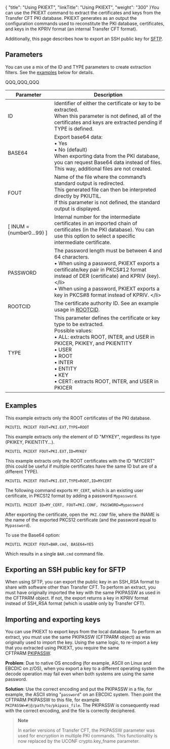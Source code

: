 {
    "title": "Using PKIEXT",
    "linkTitle": "Using PKIEXT",
    "weight": "300"
}You can use the PKIEXT command to extract the certificates and keys from the Transfer CFT PKI database. PKIEXT generates as an output the configuration commands used to reconstitute the PKI database, certificates, and keys in the KPRIV format (an internal Transfer CFT format).

Additionally, this page describes how to export an SSH public key for [SFTP](../../../../protocols_start_here/sftp_intro).

## Parameters

You can use a mix of the ID and TYPE parameters to create extraction filters. See the [examples](#Examples) below for details.

QQQ\_QQQ\_QQQ


| Parameter  | Description  |
| --- | --- |
| ID  | Identifier of either the certificate or key to be extracted.<br/> When this parameter is not defined, all of the certificates and keys are extracted pending if TYPE is defined. |
| BASE64  | Export base64 data:<br/> • Yes<br/> • No (default)<br/> When exporting data from the PKI database, you can request Base64 data instead of files. This way, additional files are not created. |
| FOUT | Name of the file where the command’s standard output is redirected.<br/> This generated file can then be interpreted directly by PKIUTIL.<br/> If this parameter is not defined, the standard output is displayed. |
| [ INUM = {number0...99} ]  | Internal number for the intermediate certificates in an imported chain of certificates (in the PKI database). You can use this option to select a specific intermediate certificate.  |
| PASSWORD  | The password length must be between 4 and 64 characters.<br/> • When using a password, PKIEXT exports a certificate/key pair in PKCS#12 format instead of DER (certificate) and KPRIV (key). &lt;/li&gt;<br/> • When using a password, PKIEXT exports a key in PKCS#8 format instead of KPRIV. &lt;/li&gt; |
| ROOTCID  | The certificate authority ID. See an example usage in <a href="../../../../c_intro_userinterfaces/command_summary/parameter_intro/rootcid">ROOTCID</a>.  |
| TYPE  | This parameter defines the certificate or key type to be extracted.<br/> Possible values:<br/> • ALL: extracts ROOT, INTER, and USER in PKICER, PKIKEY, and PKIENTITY<br/> • USER<br/> • ROOT<br/> • INTER<br/> • ENTITY<br/> • KEY<br/> • CERT: extracts ROOT, INTER, and USER in PKICER |


<span id="Examples"></span>

## Examples

This example extracts only the ROOT certificates of the PKI database.

```
PKIUTIL PKIEXT FOUT=PKI.EXT,TYPE=ROOT
```

This example extracts only the element of ID "MYKEY", regardless its type (PKIKEY, PKIENTITY...).

```
PKIUTIL PKIEXT FOUT=PKI.EXT,ID=MYKEY
```

This example extracts only the ROOT certificates with the ID "MYCERT" (this could be useful if multiple certificates have the same ID but are of a different TYPE).

```
PKIUTIL PKIEXT FOUT=PKI.EXT,TYPE=ROOT,ID=MYCERT
```

The following command exports `MY_CERT`, which is an existing user certificate, in PKCS12 format by adding a password `Mypassword`.

```
PKIUTIL PKIEXT ID=MY_CERT, FOUT=PKI.CONF, PASSWORD=Mypassword
```

After exporting the certificate, open the` PKI.CONF` file, where the INAME is the name of the exported PKCS12 certificate (and the password equal to `Mypassword`).

To use the Base64 option:

```
PKIUTIL PKIEXT FOUT=BAR.cmd, BASE64=YES
```

Which results in a single `BAR.cmd` command file.

## Exporting an SSH public key for SFTP

When using SFTP, you can export the public key in an SSH\_RSA format to share with software other than Transfer CFT. To perform an extract, you must have originally imported the key with the same PKIPASSW as used in the CFTPARM object. If not, the export returns a key in KPRIV format instead of SSH\_RSA format (which is usable only by Transfer CFT).

## Importing and exporting keys

You can use PKIEXT to export keys from the local database. To perform an extract, you must use the same PKIPASSW (CFTPARM object) as was originally used to import the key. Using the same logic, to re-import a key that you extracted using PKIEXT, you require the same CFTPARM [PKIPASSW](../../../../c_intro_userinterfaces/command_summary/parameter_intro/pkipassw).

**Problem**: Due to native OS encoding (for example, ASCII on Linux and EBCDIC on z/OS), when you export a key to a different operating system the decode operation may fail even when both systems are using the same password.

**Solution**: Use the correct encoding and put the PKIPASSW in a file, for example, the ASCII string "`password`" on an EBCDIC system. Then point the CFTPARM PKIPASSW to this file, for example` PKIPASSW=#|@/path/to/pkipass_file`. The PKIPASSW is consequently read with the correct encoding, and the file is correctly deciphered.

> **Note**
>
> In earlier versions of Transfer CFT, the PKIPASSW parameter was used for encryption in multiple PKI commands. This functionality is now replaced by the UCONF crypto.key\_fname parameter.
